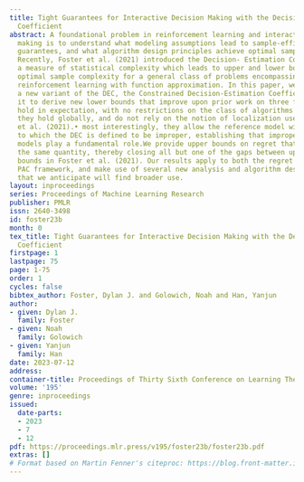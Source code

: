 ```yaml
---
title: Tight Guarantees for Interactive Decision Making with the Decision-Estimation
  Coefficient
abstract: A foundational problem in reinforcement learning and interactive decision
  making is to understand what modeling assumptions lead to sample-efficient learning
  guarantees, and what algorithm design principles achieve optimal sample complexity.
  Recently, Foster et al. (2021) introduced the Decision- Estimation Coefficient (DEC),
  a measure of statistical complexity which leads to upper and lower bounds on the
  optimal sample complexity for a general class of problems encompassing bandits and
  reinforcement learning with function approximation. In this paper, we introduce
  a new variant of the DEC, the Constrained Decision-Estimation Coefficient, and use
  it to derive new lower bounds that improve upon prior work on three fronts:• they
  hold in expectation, with no restrictions on the class of algorithms under consideration.•
  they hold globally, and do not rely on the notion of localization used by Foster
  et al. (2021).• most interestingly, they allow the reference model with respect
  to which the DEC is defined to be improper, establishing that improper reference
  models play a fundamental role.We provide upper bounds on regret that scale with
  the same quantity, thereby closing all but one of the gaps between upper and lower
  bounds in Foster et al. (2021). Our results apply to both the regret framework and
  PAC framework, and make use of several new analysis and algorithm design techniques
  that we anticipate will find broader use.
layout: inproceedings
series: Proceedings of Machine Learning Research
publisher: PMLR
issn: 2640-3498
id: foster23b
month: 0
tex_title: Tight Guarantees for Interactive Decision Making with the Decision-Estimation
  Coefficient
firstpage: 1
lastpage: 75
page: 1-75
order: 1
cycles: false
bibtex_author: Foster, Dylan J. and Golowich, Noah and Han, Yanjun
author:
- given: Dylan J.
  family: Foster
- given: Noah
  family: Golowich
- given: Yanjun
  family: Han
date: 2023-07-12
address: 
container-title: Proceedings of Thirty Sixth Conference on Learning Theory
volume: '195'
genre: inproceedings
issued:
  date-parts:
  - 2023
  - 7
  - 12
pdf: https://proceedings.mlr.press/v195/foster23b/foster23b.pdf
extras: []
# Format based on Martin Fenner's citeproc: https://blog.front-matter.io/posts/citeproc-yaml-for-bibliographies/
---
```

